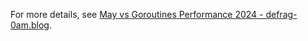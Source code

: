 For more details, see [May vs Goroutines Performance 2024 - defrag-0am.blog][0].

[0]:https://defrag-0am.blog/posts/2024/08-08/